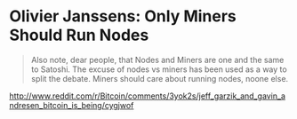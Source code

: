 # Olivier Janssens: Only Miners Should Run Nodes

> Also note, dear people, that Nodes and Miners are one and the same to Satoshi. The excuse of nodes vs miners has been used as a way to split the debate. Miners should care about running nodes, noone else.

http://www.reddit.com/r/Bitcoin/comments/3yok2s/jeff_garzik_and_gavin_andresen_bitcoin_is_being/cygjwof
